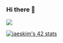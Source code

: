 ### Hi there 👋

<img src="https://github-readme-stats.vercel.app/api?username=mexil77&&show_icons=true&title_color=ffffff&icon_color=bb2acf&text_color=daf7dc&bg_color=151515">

[![jaeskim's 42 stats](https://badge42.herokuapp.com/api/stats/emgarcia)](https://github.com/JaeSeoKim/badge42)

